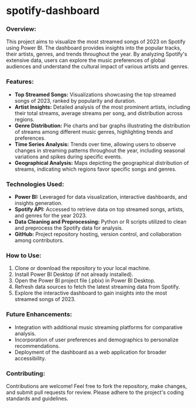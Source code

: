 # spotify-dashboard
### Overview:
This project aims to visualize the most streamed songs of 2023 on Spotify using Power BI. The dashboard provides insights into the popular tracks, their artists, genres, and trends throughout the year. By analyzing Spotify's extensive data, users can explore the music preferences of global audiences and understand the cultural impact of various artists and genres.

### Features:
- **Top Streamed Songs:** Visualizations showcasing the top streamed songs of 2023, ranked by popularity and duration.
- **Artist Insights:** Detailed analysis of the most prominent artists, including their total streams, average streams per song, and distribution across regions.
- **Genre Distribution:** Pie charts and bar graphs illustrating the distribution of streams among different music genres, highlighting trends and preferences.
- **Time Series Analysis:** Trends over time, allowing users to observe changes in streaming patterns throughout the year, including seasonal variations and spikes during specific events.
- **Geographical Analysis:** Maps depicting the geographical distribution of streams, indicating which regions favor specific songs and genres.

### Technologies Used:
- **Power BI:** Leveraged for data visualization, interactive dashboards, and insights generation.
- **Spotify API:** Accessed to retrieve data on top streamed songs, artists, and genres for the year 2023.
- **Data Cleaning and Preprocessing:** Python or R scripts utilized to clean and preprocess the Spotify data for analysis.
- **GitHub:** Project repository hosting, version control, and collaboration among contributors.

### How to Use:
1. Clone or download the repository to your local machine.
2. Install Power BI Desktop (if not already installed).
3. Open the Power BI project file (.pbix) in Power BI Desktop.
4. Refresh data sources to fetch the latest streaming data from Spotify.
5. Explore the interactive dashboard to gain insights into the most streamed songs of 2023.

### Future Enhancements:
- Integration with additional music streaming platforms for comparative analysis.
- Incorporation of user preferences and demographics to personalize recommendations.
- Deployment of the dashboard as a web application for broader accessibility.

### Contributing:
Contributions are welcome! Feel free to fork the repository, make changes, and submit pull requests for review. Please adhere to the project's coding standards and guidelines.
